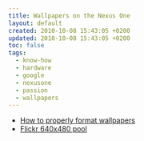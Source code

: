 ```yaml
---
title: Wallpapers on the Nexus One
layout: default
created: 2010-10-08 15:43:05 +0200
updated: 2010-10-08 15:43:05 +0200
toc: false
tags:
  - know-how
  - hardware
  - google
  - nexusone
  - passion
  - wallpapers
---
```

  * [How to properly format wallpapers](http://lifehacker.com/5657727/whats-the-deal-with-androids-weird-wallpaper-requirements)
  * [Flickr 640x480 pool](http://www.flickr.com/groups/640x480/pool/)
